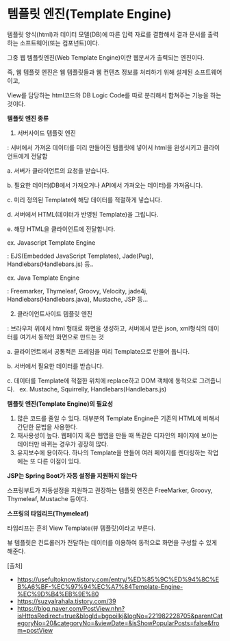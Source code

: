 # 템플릿 엔진(Template Engine)
템플릿 양식(html)과 데이터 모델(DB)에 따른 입력 자료를 결합해서 결과 문서를 출력하는 소프트웨어(또는 컴포넌트)이다.

그중 웹 템플릿엔진(Web Template Engine)이란 웹문서가 출력되는 엔진이다. 

즉, 웹 템플릿 엔진은 웹 템플릿들과 웹 컨텐츠 정보를 처리하기 위해 설계된 소프트웨어이고,

View를 담당하는 html코드와 DB Logic Code를 따로 분리해서 합쳐주는 기능을 하는 것이다.

**템플릿 엔진 종류**
1. 서버사이드 템플릿 엔진 

: 서버에서 가져온 데이터를 미리 만들어진 템플릿에 넣어서 html을 완성시키고 클라이언트에게 전달함

a. 서버가 클라이언트의 요청을 받습니다.

b. 필요한 데이터(DB에서 가져오거나 API에서 가져오는 데이터)를 가져옵니다.

c. 미리 정의된 Template에 해당 데이터를 적절하게 넣습니다.

d. 서버에서 HTML(데이터가 반영된 Template)을 그립니다.

e. 해당 HTML을 클라이언트에 전달합니다.

ex. Javascript Template Engine 

: EJS(Embedded JavaScript Templates), Jade(Pug), Handlebars(Handlebars.js) 등..

ex. Java Template Engine 

: Freemarker, Thymeleaf, Groovy, Velocity, jade4j, Handlebars(Handlebars.java), Mustache, JSP 등...


2. 클라이언트사이드 템플릿 엔진 

: 브라우저 위에서 html 형태로 화면을 생성하고, 서버에서 받은 json, xml형식의 데이터를 여기서 동적인 화면으로 만드는 것

a. 클라이언트에서 공통적은 프레임을 미리 Template으로 만들어 둡니다.

b. 서버에서 필요한 데이터를 받습니다.

c. 데이터를 Template에 적절한 위치에 replace하고 DOM 객체에 동적으로 그려줍니다.
 
ex. Mustache, Squirrelly, Handlebars(Handlebars.js)


**템플릿 엔진(Template Engine)의 필요성**

1. 많은 코드를 줄일 수 있다. 대부분의 Template Engine은 기존의 HTML에 비해서 간단한 문법을 사용한다.
2. 재사용성이 높다. 웹페이지 혹은 웹앱을 만들 때 똑같은 디자인의 페이지에 보이는 데이터만 바뀌는 경우가 굉장히 많다.
3. 유지보수에 용이하다. 하나의 Template을 만들어 여러 페이지를 렌더링하는 작업에는 또 다른 이점이 있다.


**JSP는 Spring Boot가 자동 설정을 지원하지 않는다**

스프링부트가 자동설정을 지원하고 권장하는 템플릿 엔진은 FreeMarker, Groovy, Thymeleaf, Mustache 등이다.

**스프링의 타임리프(Thymeleaf)**

타임리프는 흔히 View Template(뷰 템플릿)이라고 부른다. 

뷰 템플릿은 컨트롤러가 전달하는 데이터를 이용하여 동적으로 화면을 구성할 수 있게 해준다.

[출처]
* https://usefultoknow.tistory.com/entry/%ED%85%9C%ED%94%8C%EB%A6%BF-%EC%97%94%EC%A7%84Template-Engine-%EC%9D%B4%EB%9E%80
* https://suzyalrahala.tistory.com/39
* https://blog.naver.com/PostView.nhn?isHttpsRedirect=true&blogId=bgpoilkj&logNo=221982228705&parentCategoryNo=20&categoryNo=&viewDate=&isShowPopularPosts=false&from=postView